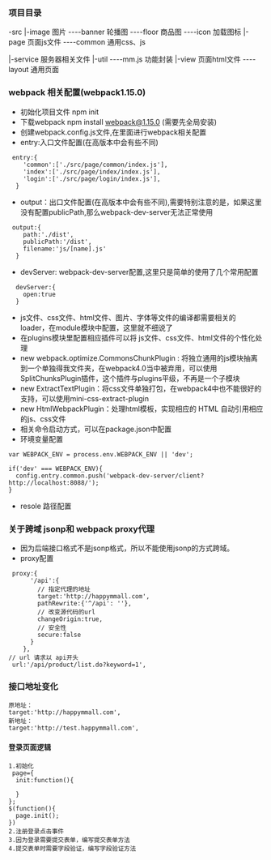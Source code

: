 ### 项目目录
-src
|-image 图片
----banner 轮播图
----floor 商品图
----icon 加载图标
|-page 页面js文件
----common 通用css、js

|-service 服务器相关文件
|-util
----mm.js 功能封装
|-view 页面html文件
----layout 通用页面

### webpack 相关配置(webpack1.15.0)
- 初始化项目文件 npm init
- 下载webpack npm install webpack@1.15.0 (需要先全局安装)
- 创建webpack.config.js文件,在里面进行webpack相关配置
- entry:入口文件配置(在高版本中会有些不同)
```
 entry:{
    'common':['./src/page/common/index.js'],
    'index':['./src/page/index/index.js'],
    'login':['./src/page/login/index.js'],
  }
```
- output：出口文件配置(在高版本中会有些不同),需要特别注意的是，如果这里没有配置publicPath,那么webpack-dev-server无法正常使用
```
 output:{
    path:'./dist',
    publicPath:'/dist',
    filename:'js/[name].js'
  }
```
- devServer: webpack-dev-server配置,这里只是简单的使用了几个常用配置
```
  devServer:{
    open:true
  }
```
- js文件、css文件、html文件、图片、字体等文件的编译都需要相关的loader，在module模块中配置，这里就不细说了
- 在plugins模块里配置相应插件可以将 js文件、css文件、html文件的个性化处理
- new webpack.optimize.CommonsChunkPlugin : 将独立通用的js模块抽离到一个单独得我文件夹，在webpack4.0当中被弃用，可以使用SplitChunksPlugin插件，这个插件与plugins平级，不再是一个子模块
- new ExtractTextPlugin：将css文件单独打包，在webpack4中也不能很好的支持，可以使用mini-css-extract-plugin
-  new HtmlWebpackPlugin：处理html模板，实现相应的 HTML 自动引用相应的js、css文件
-  相关命令启动方式，可以在package.json中配置
-  环境变量配置
```
var WEBPACK_ENV = process.env.WEBPACK_ENV || 'dev';

if('dev' === WEBPACK_ENV){
  config.entry.common.push('webpack-dev-server/client?http://localhost:8088/');
}
```
- resole 路径配置

### 关于跨域 jsonp和 webpack proxy代理
- 因为后端接口格式不是jsonp格式，所以不能使用jsonp的方式跨域。
- proxy配置
```
 proxy:{
      '/api':{
        // 指定代理的地址
        target:'http://happymmall.com',
        pathRewrite:{'^/api': ''},
        // 改变源代码的url
        changeOrigin:true,
        // 安全性
        secure:false
      }
    },
// url 请求以 api开头
 url:'/api/product/list.do?keyword=1',

```
### 接口地址变化
```
原地址：
target:'http://happymmall.com',
新地址：
target:'http://test.happymmall.com',
```
#### 登录页面逻辑
```
1.初始化
 page={
  init:function(){

  }
};
$(function(){
  page.init();
})
2.注册登录点击事件
3.因为登录需要提交表单，编写提交表单方法
4.提交表单时需要字段验证，编写字段验证方法
```